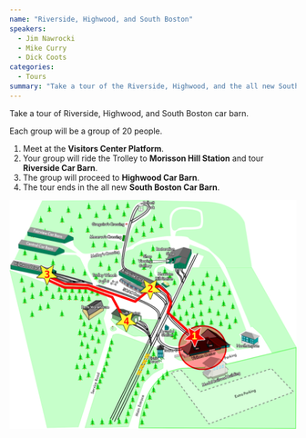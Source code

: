 ```yaml
---
name: "Riverside, Highwood, and South Boston"
speakers:
  - Jim Nawrocki
  - Mike Curry
  - Dick Coots
categories:
  - Tours
summary: "Take a tour of the Riverside, Highwood, and the all new South Boston car barns with Seashore Trolley Museum's premiere docents. Meet at the <strong>Visitors Center Platform</strong> for the tour. Your docent will meet you at the platform, board the Trolley, ride with you to Riverside, continue with you to Highwood, and end in South Boston."
---
```


Take a tour of Riverside, Highwood, and South Boston car barn.

Each group will be a group of 20 people.

1. Meet at the **Visitors Center Platform**.
2. Your group will ride the Trolley to **Morisson Hill Station** and tour **Riverside Car Barn**.
3. The group will proceed to **Highwood Car Barn**.
4. The tour ends in the all new **South Boston Car Barn**.

![](/assets/images/stm_map_2024_riverside_highwood_sobo.png)


